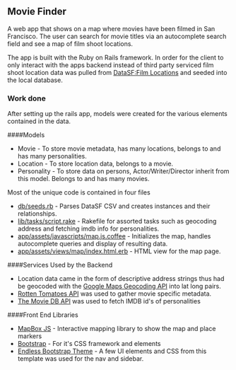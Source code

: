## Movie Finder
A web app that shows on a map where movies have been filmed in San Francisco. The user can search for movie titles via an autocomplete search field and see a map of film shoot locations.

The app is built with the Ruby on Rails framework. In order for the client to only interact with the apps backend instead of third party serviced film shoot location data was pulled from [DataSF:Film Locations](https://data.sfgov.org/Arts-Culture-and-Recreation-/Film-Locations-in-San-Francisco/yitu-d5am) and seeded into the local database.

### Work done
After setting up the rails app, models were created for the various elements contained in the data. 

####Models
* Movie - To store movie metadata, has many locations, belongs to and has many personalities.
* Location - To store location data, belongs to a movie.
* Personality - To store data on persons, Actor/Writer/Director inherit from this model. Belongs to and has many movies.

Most of the unique code is contained in four files
* [db/seeds.rb](https://github.com/apchait/moviefinder/blob/master/db/seeds.rb) - Parses DataSF CSV and creates instances and their relationships.
* [lib/tasks/script.rake](https://github.com/apchait/moviefinder/blob/master/lib/tasks/script.rake) - Rakefile for assorted tasks such as geocoding address and fetching imdb info for personalities.
* [app/assets/javascripts/map.js.coffee](https://github.com/apchait/moviefinder/blob/master/app/assets/javascripts/map.js.coffee) - Initializes the map, handles autocomplete queries and display of resulting data.
* [app/assets/views/map/index.html.erb](https://github.com/apchait/moviefinder/blob/master/app/views/map/index.html.erb) - HTML view for the map page.

####Services Used by the Backend
* Location data came in the form of descriptive address strings thus had be geocoded with the [Google Maps Geocoding API](https://developers.google.com/maps/documentation/geocoding/) into lat long pairs.
* [Rotten Tomatoes API](http://developer.rottentomatoes.com/docs/read/Home) was used to gather movie specific metadata.
* [The Movie DB API](http://docs.themoviedb.apiary.io/) was used to fetch IMDB id's of personalities

####Front End Libraries
* [MapBox JS](https://www.mapbox.com/mapbox.js) - Interactive mapping library to show the map and place markers
* [Bootstrap](http://getbootstrap.com/) - For it's CSS framework and elements
* [Endless Bootstrap Theme](https://wrapbootstrap.com/theme/endless-responsive-admin-template-WB00J6977) - A few UI elements and CSS from this template was used for the nav and sidebar.